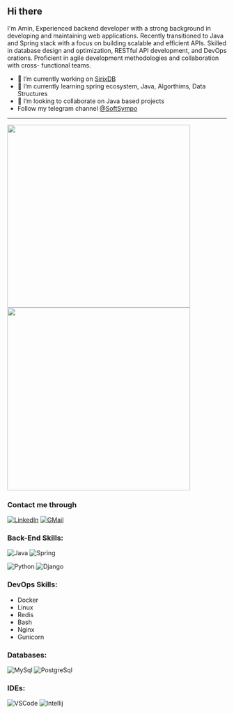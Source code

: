 ## Hi there

I'm Amin, Experienced backend developer with a strong background in developing and maintaining web
applications. Recently transitioned to Java and Spring stack with a focus on building scalable
and efficient APIs. Skilled in database design and optimization, RESTful API development, and
DevOps orations. Proficient in agile development methodologies and collaboration with cross-
functional teams.

- 🔭 I’m currently working on [SirixDB](https://sirix.io)
- 🌱 I’m currently learning spring ecosystem, Java, Algorthims, Data Structures
- 👯 I’m looking to collaborate on Java based projects
- Follow my telegram channel [@SoftSympo](https://t.me/softsympo)
---

<p float="left">
  <img src="https://github-readme-streak-stats.herokuapp.com?user=Aminmalek&theme=tokyonight&hide_border=true" width="420">
  <img src="https://github-readme-stats.vercel.app/api?username=Aminmalek&show_icons=true&theme=gotham&hide_border=true" width="420">
</p>

### Contact me through

[![LinkedIn](https://img.shields.io/badge/linkedin-%230077B5.svg?style=for-the-badge&logo=linkedin&logoColor=white)](https://www.linkedin.com/in/amin-malek-mohammadi-28464994)
[![GMail](https://img.shields.io/badge/gmail-f0f0f0?&style=for-the-badge&logo=gmail&logoColor=white&color=ea4335)](mailto:aminmalek5@gmail.com)


### Back-End Skills:
![Java](https://img.shields.io/badge/Java-ED8B00?style=for-the-badge&logo=openjdk&logoColor=white)
![Spring](https://img.shields.io/badge/Spring-6DB33F?style=for-the-badge&logo=spring&logoColor=white)


![Python](https://img.shields.io/badge/python-3670A0?style=for-the-badge&logo=python&logoColor=ffdd54)
![Django](https://img.shields.io/badge/Django-092E20?style=for-the-badge&logo=django&logoColor=white)

### DevOps Skills:
- Docker
- Linux
- Redis
- Bash
- Nginx
- Gunicorn


### Databases:

![MySql](https://img.shields.io/badge/-MySql-000?&logo=MySQL&logoColor=4479A1)
![PostgreSql](https://img.shields.io/badge/-PostgreSql-000?&logo=postgresql&logoColor=336791)

### IDEs:

![VSCode](https://img.shields.io/badge/-VSCode-000?&logo=Visual%20Studio%20Code&logoColor=007ACC)
![Intellij](https://img.shields.io/badge/IntelliJ_IDEA-000000.svg?style=for-the-badge&logo=intellij-idea&logoColor=white)


